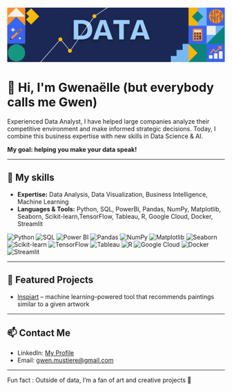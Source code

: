 ![Ma vidéo](assets/couv-linkedin.gif)


# 👋 Hi, I'm Gwenaëlle (but everybody calls me Gwen)

Experienced Data Analyst, I have helped large companies analyze their competitive environment and make informed strategic decisions. Today, I combine this business expertise with new skills in Data Science & AI.

**My goal: helping you make your data speak!**


---

## 🚀 My skills

- **Expertise:** Data Analysis, Data Visualization, Business Intelligence, Machine Learning
- **Languages & Tools:** Python, SQL, PowerBi, Pandas, NumPy, Matplotlib, Seaborn,  Scikit-learn,TensorFlow, Tableau, R, Google Cloud, Docker, Streamlit

![Python](https://img.shields.io/badge/Python-3776AB?style=for-the-badge&logo=python&logoColor=white)
![SQL](https://img.shields.io/badge/SQL-4479A1?style=for-the-badge&logo=postgresql&logoColor=white)
![Power BI](https://img.shields.io/badge/Power%20BI-F2C811?style=for-the-badge&logo=power-bi&logoColor=white)
![Pandas](https://img.shields.io/badge/Pandas-150458?style=for-the-badge&logo=pandas&logoColor=white)
![NumPy](https://img.shields.io/badge/NumPy-013243?style=for-the-badge&logo=numpy&logoColor=white)
![Matplotlib](https://img.shields.io/badge/Matplotlib-11557C?style=for-the-badge&logo=matplotlib&logoColor=white)
![Seaborn](https://img.shields.io/badge/Seaborn-4C72B0?style=for-the-badge&logo=seaborn&logoColor=white)
![Scikit-learn](https://img.shields.io/badge/Scikit--learn-F7931E?style=for-the-badge&logo=scikit-learn&logoColor=white)
![TensorFlow](https://img.shields.io/badge/TensorFlow-FF6F00?style=for-the-badge&logo=tensorflow&logoColor=white)
![Tableau](https://img.shields.io/badge/Tableau-E97627?style=for-the-badge&logo=tableau&logoColor=white)
![R](https://img.shields.io/badge/R-276DC3?style=for-the-badge&logo=r&logoColor=white)
![Google Cloud](https://img.shields.io/badge/Google%20Cloud-4285F4?style=for-the-badge&logo=googlecloud&logoColor=white)
![Docker](https://img.shields.io/badge/Docker-2496ED?style=for-the-badge&logo=docker&logoColor=white)
![Streamlit](https://img.shields.io/badge/Streamlit-FF4B4B?style=for-the-badge&logo=streamlit&logoColor=white)


---

## 📂 Featured Projects
- [Inspiart](https://github.com/gwen-m97/inspiart) – machine learning–powered tool that recommends paintings similar to a given artwork

---

## 📫 Contact Me
- LinkedIn: [My Profile](https://www.linkedin.com/in/gwena%C3%ABlle-musti%C3%A8re/)
- Email: gwen.mustiere@gmail.com

---

Fun fact : Outside of data, I’m a fan of art and creative projects 🎨
